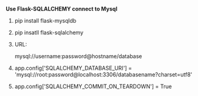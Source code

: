 **Use Flask-SQLALCHEMY connect to Mysql**

1. pip install flask-mysqldb

2. pip insatll flask-sqlalchemy

3. URL:

   mysql://username:password@hostname/database

4. app.config['SQLALCHEMY_DATABASE_URI'] = 'mysql://root:password@localhost:3306/databasename?charset=utf8'

5. app.config['SQLALCHEMY_COMMIT_ON_TEARDOWN'] = True

